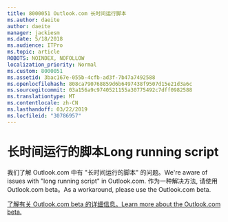```yaml
---
title: 8000051 Outlook.com 长时间运行脚本
ms.author: daeite
author: daeite
manager: jackiesm
ms.date: 5/18/2018
ms.audience: ITPro
ms.topic: article
ROBOTS: NOINDEX, NOFOLLOW
localization_priority: Normal
ms.custom: 8000051
ms.assetid: 3bac167e-055b-4cfb-ad3f-7b47a7492588
ms.openlocfilehash: 808ca790768859d6b6497438f9507d15e21d3a6c
ms.sourcegitcommit: 03a156a9c9740521155a30775492c7dff0982588
ms.translationtype: MT
ms.contentlocale: zh-CN
ms.lasthandoff: 03/22/2019
ms.locfileid: "30786957"
---
```

# <a name="long-running-script"></a><span data-ttu-id="d322e-102">长时间运行的脚本</span><span class="sxs-lookup"><span data-stu-id="d322e-102">Long running script</span></span>

<span data-ttu-id="d322e-103">我们了解 Outlook.com 中有 "长时间运行的脚本" 的问题。</span><span class="sxs-lookup"><span data-stu-id="d322e-103">We're aware of issues with "long running script" in Outlook.com.</span></span> <span data-ttu-id="d322e-104">作为一种解决方法, 请使用 Outlook.com beta。</span><span class="sxs-lookup"><span data-stu-id="d322e-104">As a workaround, please use the Outlook.com beta.</span></span>
  
[<span data-ttu-id="d322e-105">了解有关 Outlook.com beta 的详细信息。</span><span class="sxs-lookup"><span data-stu-id="d322e-105">Learn more about the Outlook.com beta.</span></span>](https://go.microsoft.com/fwlink/p/?linkid=874356)
  

